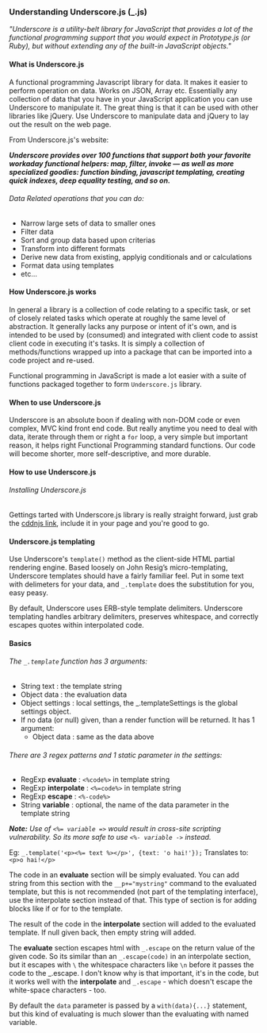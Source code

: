 ### Understanding Underscore.js (_.js)

*"Underscore is a utility-belt library for JavaScript that provides a lot of the functional programming support that you would expect in Prototype.js (or Ruby), but without extending any of the built-in JavaScript objects."*

#### What is Underscore.js
A functional programming Javascript library for data. It makes it easier to perform operation on data. Works on JSON, Array etc. Essentially any collection of data that you have in your JavaScript application you can use Underscore to manipulate it. The great thing is that it can be used with other libraries like jQuery. Use Underscore to manipulate data and jQuery to lay out the result on the web page. 

From Underscore.js's website:

***Underscore provides over 100 functions that support both your favorite workaday functional helpers: map, filter, invoke — as well as more specialized goodies: function binding, javascript templating, creating quick indexes, deep equality testing, and so on.***

###### Data Related operations that you can do:
* Narrow large sets of data to smaller ones
* Filter data
* Sort and group data based upon criterias
* Transform into different formats
* Derive new data from existing, applyig conditionals and or calculations
* Format data using templates
* etc...

#### How Underscore.js works

In general a library is a collection of code relating to a specific task, or set of closely related tasks which operate at roughly the same level of abstraction. It generally lacks any purpose or intent of it's own, and is intended to be used by (consumed) and integrated with client code to assist client code in executing it's tasks. It is simply a collection of methods/functions wrapped up into a package that can be imported into a code project and re-used.

Functional programming in JavaScript is made a lot easier with a suite of functions packaged together to form `Underscore.js` library.

#### When to use Underscore.js

Underscore is an absolute boon if dealing with non-DOM code or even complex, MVC kind front end code. But really anytime you need to deal with data, iterate through them or right a `for` loop, a very simple but important reason, it helps right Functional Programming standard functions. Our code will become shorter, more self-descriptive, and more durable.

#### How to use Underscore.js

###### Installing Underscore.js
Gettings tarted with Underscore.js library is really straight forward, just grab the [cddnjs link](https://cdnjs.cloudflare.com/ajax/libs/underscore.js/1.7.0/underscore-min.js), include it in your page and you're good to go.

#### Underscore.js templating

Use Underscore's `template()` method as the client-side HTML partial rendering engine. Based loosely on John Resig’s micro-templating, Underscore templates should have a fairly familiar feel. Put in some text with delimeters for your data, and `_.template` does the substitution for you, easy peasy.

By default, Underscore uses ERB-style template delimiters. Underscore templating handles arbitrary delimiters, preserves whitespace, and correctly escapes quotes within interpolated code.

#### Basics

###### The `_.template` function has 3 arguments:

* String text : the template string
* Object data : the evaluation data
* Object settings : local settings, the _.templateSettings is the global settings  object.
* If no data (or null) given, than a render function will be returned. It has 1 argument:
  - Object data : same as the data above


###### There are 3 regex patterns and 1 static parameter in the settings:
 - RegExp **evaluate** : `<%code%>` in template string
 - RegExp **interpolate** : `<%=code%>` in template string
 - RegExp **escape** : `<%-code%>`
 - String **variable** : optional, the name of the data parameter in the template string
 
***Note:*** *Use of `<%= variable =>` would result in cross-site scripting vulnerability. So its more safe to use `<%- variable ->` instead.*

Eg: `_.template('<p><%= text %></p>', {text: 'o hai!'});`
Translates to: `<p>o hai!</p>`

The code in an **evaluate** section will be simply evaluated. You can add string from this section with the `__p+="mystring"` command to the evaluated template, but this is not recommended (not part of the templating interface), use the interpolate section instead of that. This type of section is for adding blocks like if or for to the template.

The result of the code in the **interpolate** section will added to the evaluated template. If null given back, then empty string will added.

The **evaluate** section escapes html with `_.escape` on the return value of the given code. So its similar than an `_.escape(code)` in an interpolate section, but it escapes with `\` the whitespace characters like `\n` before it passes the code to the _.escape. I don't know why is that important, it's in the code, but it works well with the **interpolate** and `_.escape` - which doesn't escape the white-space characters - too.

By default the `data` parameter is passed by a `with(data){...}` statement, but this kind of evaluating is much slower than the evaluating with named variable. 




